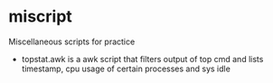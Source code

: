 # miscript
Miscellaneous scripts for practice
- topstat.awk is a awk script that filters output of top cmd and lists timestamp, cpu usage of certain processes and sys idle
